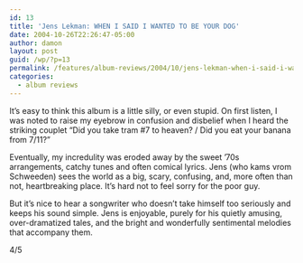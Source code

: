 ```yaml
---
id: 13
title: 'Jens Lekman: WHEN I SAID I WANTED TO BE YOUR DOG'
date: 2004-10-26T22:26:47-05:00
author: damon
layout: post
guid: /wp/?p=13
permalink: /features/album-reviews/2004/10/jens-lekman-when-i-said-i-wanted-to-be-your-dog/
categories:
  - album reviews
---
```

It’s easy to think this album is a little silly, or even stupid. On first listen, I was noted to raise my eyebrow in confusion and disbelief when I heard the striking couplet “Did you take tram #7 to heaven? / Did you eat your banana from 7/11?”

Eventually, my incredulity was eroded away by the sweet ’70s arrangements, catchy tunes and often comical lyrics. Jens (who kams vrom Schweeden) sees the world as a big, scary, confusing, and, more often than not, heartbreaking place. It’s hard not to feel sorry for the poor guy.

But it’s nice to hear a songwriter who doesn’t take himself too seriously and keeps his sound simple. Jens is enjoyable, purely for his quietly amusing, over-dramatized tales, and the bright and wonderfully sentimental melodies that accompany them.

4/5